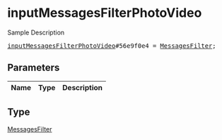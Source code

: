 # inputMessagesFilterPhotoVideo

Sample Description

<pre>
<a href="../constructor/inputMessagesFilterPhotoVideo.md">inputMessagesFilterPhotoVideo</a>#56e9f0e4 = <a href="../type/MessagesFilter.md">MessagesFilter</a>;
</pre>

## Parameters

| Name | Type | Description |
|------|:----:|-------------|

## Type

[MessagesFilter](../type/MessagesFilter.md)
